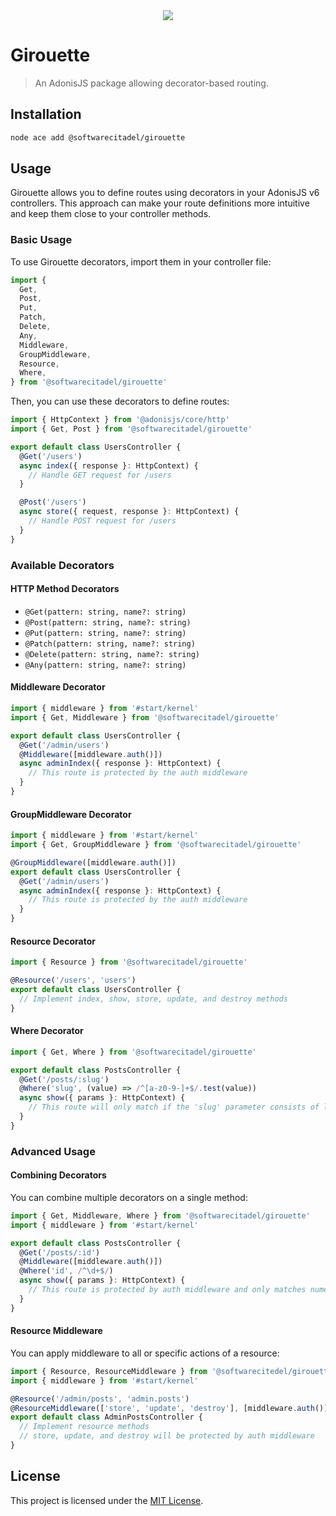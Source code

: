 <div align="center">
  <a href="https://discord.gg/UvcuprRbTC">
    <img src="https://dcbadge.vercel.app/api/server/UvcuprRbTC)](https://discord.gg/UvcuprRbTC">
  </a>
</div>

# Girouette

> An AdonisJS package allowing decorator-based routing.

## Installation

```bash
node ace add @softwarecitadel/girouette
```

## Usage

Girouette allows you to define routes using decorators in your AdonisJS v6 controllers. This approach can make your route definitions more intuitive and keep them close to your controller methods.

### Basic Usage

To use Girouette decorators, import them in your controller file:

```typescript
import {
  Get,
  Post,
  Put,
  Patch,
  Delete,
  Any,
  Middleware,
  GroupMiddleware,
  Resource,
  Where,
} from '@softwarecitadel/girouette'
```

Then, you can use these decorators to define routes:

```typescript
import { HttpContext } from '@adonisjs/core/http'
import { Get, Post } from '@softwarecitadel/girouette'

export default class UsersController {
  @Get('/users')
  async index({ response }: HttpContext) {
    // Handle GET request for /users
  }

  @Post('/users')
  async store({ request, response }: HttpContext) {
    // Handle POST request for /users
  }
}
```

### Available Decorators

#### HTTP Method Decorators

- `@Get(pattern: string, name?: string)`
- `@Post(pattern: string, name?: string)`
- `@Put(pattern: string, name?: string)`
- `@Patch(pattern: string, name?: string)`
- `@Delete(pattern: string, name?: string)`
- `@Any(pattern: string, name?: string)`

#### Middleware Decorator

```typescript
import { middleware } from '#start/kernel'
import { Get, Middleware } from '@softwarecitadel/girouette'

export default class UsersController {
  @Get('/admin/users')
  @Middleware([middleware.auth()])
  async adminIndex({ response }: HttpContext) {
    // This route is protected by the auth middleware
  }
}
```

#### GroupMiddleware Decorator

```typescript
import { middleware } from '#start/kernel'
import { Get, GroupMiddleware } from '@softwarecitadel/girouette'

@GroupMiddleware([middleware.auth()])
export default class UsersController {
  @Get('/admin/users')
  async adminIndex({ response }: HttpContext) {
    // This route is protected by the auth middleware
  }
}
```

#### Resource Decorator

```typescript
import { Resource } from '@softwarecitadel/girouette'

@Resource('/users', 'users')
export default class UsersController {
  // Implement index, show, store, update, and destroy methods
}
```

#### Where Decorator

```typescript
import { Get, Where } from '@softwarecitadel/girouette'

export default class PostsController {
  @Get('/posts/:slug')
  @Where('slug', (value) => /^[a-z0-9-]+$/.test(value))
  async show({ params }: HttpContext) {
    // This route will only match if the 'slug' parameter consists of lowercase letters, numbers, and hyphens
  }
}
```

### Advanced Usage

#### Combining Decorators

You can combine multiple decorators on a single method:

```typescript
import { Get, Middleware, Where } from '@softwarecitadel/girouette'
import { middleware } from '#start/kernel'

export default class PostsController {
  @Get('/posts/:id')
  @Middleware([middleware.auth()])
  @Where('id', /^\d+$/)
  async show({ params }: HttpContext) {
    // This route is protected by auth middleware and only matches numeric IDs
  }
}
```

#### Resource Middleware

You can apply middleware to all or specific actions of a resource:

```typescript
import { Resource, ResourceMiddleware } from '@softwarecitedel/girouette'
import { middleware } from '#start/kernel'

@Resource('/admin/posts', 'admin.posts')
@ResourceMiddleware(['store', 'update', 'destroy'], [middleware.auth()])
export default class AdminPostsController {
  // Implement resource methods
  // store, update, and destroy will be protected by auth middleware
}
```

## License

This project is licensed under the [MIT License](./LICENSE.md).
